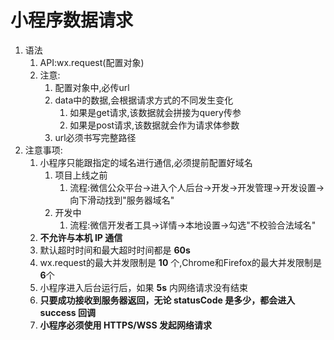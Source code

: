 # 小程序数据请求

1. 语法
   1. API:wx.request(配置对象)
   2. 注意:
      1. 配置对象中,必传url
      2. data中的数据,会根据请求方式的不同发生变化
         1. 如果是get请求,该数据就会拼接为query传参
         2. 如果是post请求,该数据就会作为请求体参数
      3. url必须书写完整路径
2. 注意事项:
   1. 小程序只能跟指定的域名进行通信,必须提前配置好域名
      1. 项目上线之前
         1. 流程:微信公众平台->进入个人后台->开发->开发管理->开发设置->向下滑动找到"服务器域名"
      2. 开发中
         1. 流程:微信开发者工具->详情->本地设置->勾选"不校验合法域名"
   2. **不允许与本机 IP 通信**
   3. 默认超时时间和最大超时时间都是 **60s**
   4. wx.request的最大并发限制是 **10** 个,Chrome和Firefox的最大并发限制是**6**个
   5. 小程序进入后台运行后，如果 **5s** 内网络请求没有结束
   6. **只要成功接收到服务器返回，无论 statusCode 是多少，都会进入 success 回调**
   7. **小程序必须使用 HTTPS/WSS 发起网络请求**

